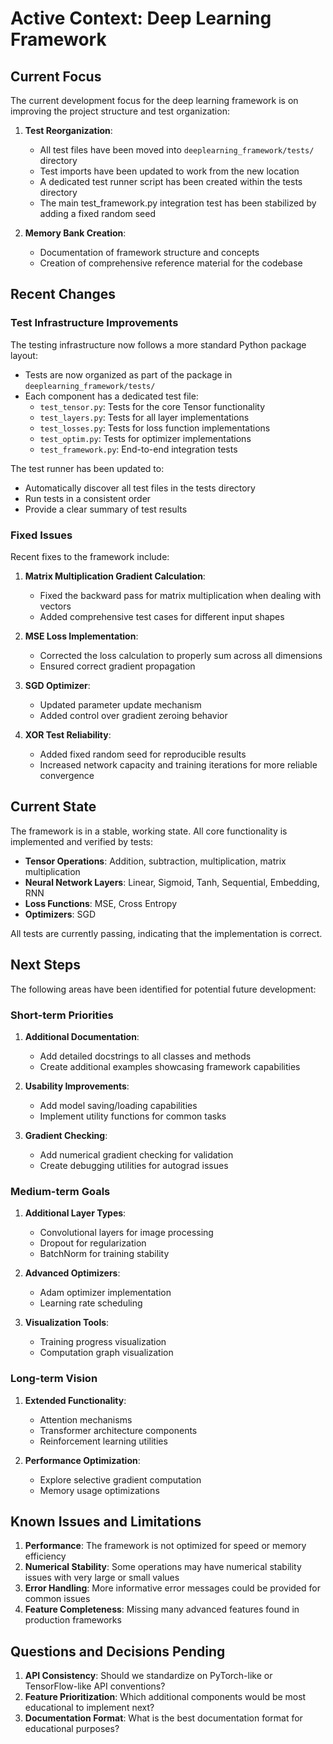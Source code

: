 # Active Context: Deep Learning Framework

## Current Focus

The current development focus for the deep learning framework is on improving the project structure and test organization:

1. **Test Reorganization**: 
   - All test files have been moved into `deeplearning_framework/tests/` directory
   - Test imports have been updated to work from the new location
   - A dedicated test runner script has been created within the tests directory
   - The main test_framework.py integration test has been stabilized by adding a fixed random seed

2. **Memory Bank Creation**:
   - Documentation of framework structure and concepts
   - Creation of comprehensive reference material for the codebase

## Recent Changes

### Test Infrastructure Improvements

The testing infrastructure now follows a more standard Python package layout:

- Tests are now organized as part of the package in `deeplearning_framework/tests/`
- Each component has a dedicated test file:
  - `test_tensor.py`: Tests for the core Tensor functionality
  - `test_layers.py`: Tests for all layer implementations
  - `test_losses.py`: Tests for loss function implementations
  - `test_optim.py`: Tests for optimizer implementations
  - `test_framework.py`: End-to-end integration tests

The test runner has been updated to:
- Automatically discover all test files in the tests directory
- Run tests in a consistent order
- Provide a clear summary of test results

### Fixed Issues

Recent fixes to the framework include:

1. **Matrix Multiplication Gradient Calculation**:
   - Fixed the backward pass for matrix multiplication when dealing with vectors
   - Added comprehensive test cases for different input shapes

2. **MSE Loss Implementation**:
   - Corrected the loss calculation to properly sum across all dimensions
   - Ensured correct gradient propagation

3. **SGD Optimizer**:
   - Updated parameter update mechanism
   - Added control over gradient zeroing behavior

4. **XOR Test Reliability**:
   - Added fixed random seed for reproducible results
   - Increased network capacity and training iterations for more reliable convergence

## Current State

The framework is in a stable, working state. All core functionality is implemented and verified by tests:

- **Tensor Operations**: Addition, subtraction, multiplication, matrix multiplication
- **Neural Network Layers**: Linear, Sigmoid, Tanh, Sequential, Embedding, RNN
- **Loss Functions**: MSE, Cross Entropy
- **Optimizers**: SGD

All tests are currently passing, indicating that the implementation is correct.

## Next Steps

The following areas have been identified for potential future development:

### Short-term Priorities

1. **Additional Documentation**:
   - Add detailed docstrings to all classes and methods
   - Create additional examples showcasing framework capabilities

2. **Usability Improvements**:
   - Add model saving/loading capabilities
   - Implement utility functions for common tasks

3. **Gradient Checking**:
   - Add numerical gradient checking for validation
   - Create debugging utilities for autograd issues

### Medium-term Goals

1. **Additional Layer Types**:
   - Convolutional layers for image processing
   - Dropout for regularization
   - BatchNorm for training stability

2. **Advanced Optimizers**:
   - Adam optimizer implementation
   - Learning rate scheduling

3. **Visualization Tools**:
   - Training progress visualization
   - Computation graph visualization

### Long-term Vision

1. **Extended Functionality**:
   - Attention mechanisms
   - Transformer architecture components
   - Reinforcement learning utilities

2. **Performance Optimization**:
   - Explore selective gradient computation
   - Memory usage optimizations

## Known Issues and Limitations

1. **Performance**: The framework is not optimized for speed or memory efficiency
2. **Numerical Stability**: Some operations may have numerical stability issues with very large or small values
3. **Error Handling**: More informative error messages could be provided for common issues
4. **Feature Completeness**: Missing many advanced features found in production frameworks

## Questions and Decisions Pending

1. **API Consistency**: Should we standardize on PyTorch-like or TensorFlow-like API conventions?
2. **Feature Prioritization**: Which additional components would be most educational to implement next?
3. **Documentation Format**: What is the best documentation format for educational purposes?
